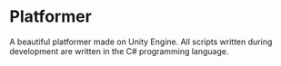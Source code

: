 # Platformer
A beautiful platformer made on Unity Engine. All scripts written during development are written in the C# programming language.
